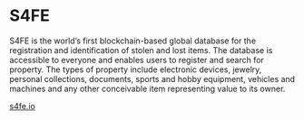# S4FE
S4FE is the world’s first blockchain-based global database for the registration and identification of stolen and lost items. The database is accessible to everyone and enables users to register and search for property. The types of property include electronic devices, jewelry, personal collections, documents, sports and hobby equipment, vehicles and machines and any other conceivable item representing value to its owner.

[s4fe.io](https://www.s4fe.io)

